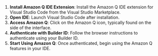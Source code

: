 1. **Install Amazon Q IDE Extension**: Install the Amazon Q IDE extension for Visual Studio Code from the Visual Studio Marketplace.
2. **Open IDE**: Launch Visual Studio Code after installation.
3. **Access Amazon Q**: Click on the Amazon Q icon, typically found on the side of the interface.
4. **Authenticate with Builder ID**: Follow the browser instructions to authenticate using your Builder ID.
5. **Start Using Amazon Q**: Once authenticated, begin using the Amazon Q features in your IDE.

